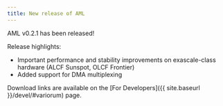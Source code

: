 ```yaml
---
title: New release of AML
---
```


AML v0.2.1 has been released!

Release highlights:

* Important performance and stability improvements on exascale-class hardware
  (ALCF Sunspot, OLCF Frontier)
* Added support for DMA multiplexing

Download links are available on the [For Developers]({{ site.baseurl
}}/devel/#variorum) page.
